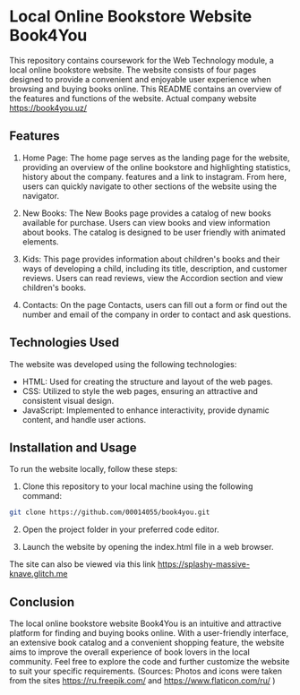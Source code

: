 # Local Online Bookstore Website Book4You
This repository contains coursework for the Web Technology module, a local online bookstore website. The website consists of four pages designed to provide a convenient and enjoyable user experience when browsing and buying books online. This README contains an overview of the features and functions of the website. Actual company website https://book4you.uz/ 

## Features
1. Home Page: The home page serves as the landing page for the website, providing an overview of the online bookstore and highlighting statistics, history about the company. features and a link to instagram. From here, users can quickly navigate to other sections of the website using the navigator.

2. New Books: The New Books page provides a catalog of new books available for purchase. Users can view books and view information about books. The catalog is designed to be user friendly with animated elements.

3. Kids: This page provides information about children's books and their ways of developing a child, including its title, description, and customer reviews. Users can read reviews, view the Accordion section and view children's books.

4. Contacts: On the page Contacts, users can fill out a form or find out the number and email of the company in order to contact and ask questions.

## Technologies Used
The website was developed using the following technologies:

- HTML: Used for creating the structure and layout of the web pages.
- CSS: Utilized to style the web pages, ensuring an attractive and consistent visual design.
- JavaScript: Implemented to enhance interactivity, provide dynamic content, and handle user actions.

## Installation and Usage
To run the website locally, follow these steps:

1. Clone this repository to your local machine using the following command:

```sh
git clone https://github.com/00014055/book4you.git
```
2. Open the project folder in your preferred code editor.

3. Launch the website by opening the index.html file in a web browser.

The site can also be viewed via this link https://splashy-massive-knave.glitch.me

## Conclusion
The local online bookstore website Book4You is an intuitive and attractive platform for finding and buying books online. With a user-friendly interface, an extensive book catalog and a convenient shopping feature, the website aims to improve the overall experience of book lovers in the local community. Feel free to explore the code and further customize the website to suit your specific requirements. 
(Sources: Photos and icons were taken from the sites https://ru.freepik.com/ and https://www.flaticon.com/ru/ )
